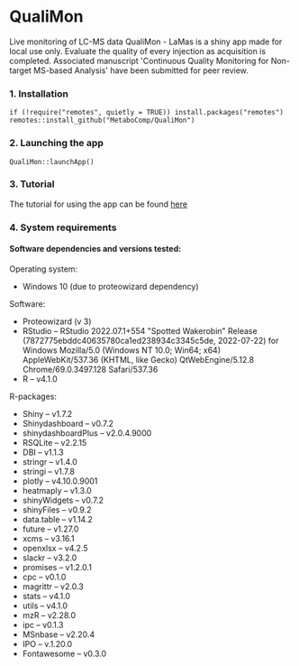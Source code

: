 # QualiMon
Live monitoring of LC-MS data
QualiMon - LaMas is a shiny app made for local use only.
Evaluate the quality of every injection as acquisition is completed.
Associated manuscript 'Continuous Quality Monitoring for Non-target MS-based Analysis' have been submitted for peer review.


### 1. Installation
```
if (!require("remotes", quietly = TRUE)) install.packages("remotes")
remotes::install_github("MetaboComp/QualiMon")
```

### 2. Launching the app
```
QualiMon::launchApp()
```

### 3. Tutorial
The tutorial for using the app can be found [here](https://github.com/MetaboComp/QualiMon/blob/master/QualimonTutorial_v1.pdf)


### 4. System requirements
#### Software dependencies and versions tested:
Operating system:
- Windows 10 (due to proteowizard dependency)

Software:
-	Proteowizard (v 3)
-	RStudio – RStudio 2022.07.1+554 "Spotted Wakerobin" Release (7872775ebddc40635780ca1ed238934c3345c5de, 2022-07-22) for Windows
Mozilla/5.0 (Windows NT 10.0; Win64; x64) AppleWebKit/537.36 (KHTML, like Gecko) QtWebEngine/5.12.8 Chrome/69.0.3497.128 Safari/537.36
-	R – v4.1.0

R-packages:
-	Shiny – v1.7.2
-	Shinydashboard – v0.7.2
-	shinydashboardPlus – v2.0.4.9000
-	RSQLite – v2.2.15
-	DBI – v1.1.3
-	stringr – v1.4.0
-	stringi – v1.7.8
-	plotly – v4.10.0.9001
-	heatmaply – v1.3.0
-	shinyWidgets – v0.7.2
-	shinyFiles – v0.9.2
-	data.table – v1.14.2
-	future – v1.27.0
-	xcms – v3.16.1
-	openxlsx – v4.2.5
-	slackr – v3.2.0
-	promises – v1.2.0.1
-	cpc – v0.1.0
-	magrittr – v2.0.3
-	stats – v4.1.0
-	utils – v4.1.0
-	mzR – v2.28.0
-	ipc – v0.1.3
-	MSnbase – v2.20.4
-	IPO – v.1.20.0
-	Fontawesome – v0.3.0
